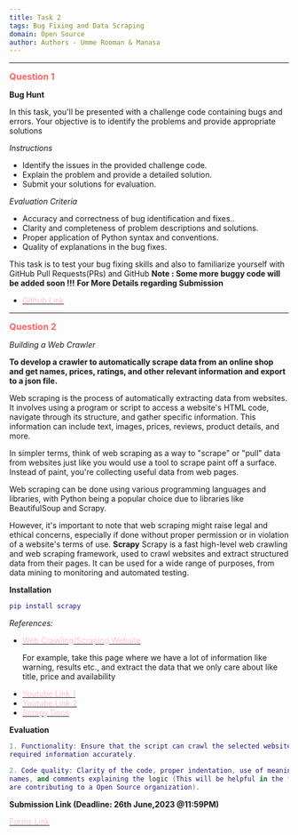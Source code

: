 ```yaml
---
title: Task 2
tags: Bug Fixing and Data Scraping
domain: Open Source
author: Authors - Umme Rooman & Manasa
---
```

<hr>

**<span style="color: #FF6363; font-size: 1rem;">Question 1</span>**

**Bug Hunt**

In this task, you'll be presented with a challenge code containing bugs and errors. Your objective is to identify the problems and provide appropriate solutions

_Instructions_
- Identify the issues in the provided challenge code.
- Explain the problem and provide a detailed solution.
- Submit your solutions for evaluation.

_Evaluation Criteria_
- Accuracy and correctness of bug identification and fixes..
- Clarity and completeness of problem descriptions and solutions.
- Proper application of Python syntax and conventions.
- Quality of explanations in the bug fixes.

This task is to test your bug fixing skills and also to familiarize yourself with GitHub Pull Requests(PRs) and GitHub
**Note : Some more buggy code will be added soon !!!** 
**For More Details regarding Submission**
- [<span style="color: #FFC0CB;">Github Link</span>](https://github.com/cognizance-amrita/OS-DOMAIN-TASK-2023)
<hr>

**<span style="color: #FF6363; font-size: 1rem;">Question 2</span>**

_Building a Web Crawler_

**To develop a crawler to automatically scrape data  from an online shop and get names, prices, ratings, and other relevant information and export to a json file.**

Web scraping is the process of automatically extracting data from websites. It involves using a program or script to access a website's HTML code, navigate through its structure, and gather specific information. This information can include text, images, prices, reviews, product details, and more.

In simpler terms, think of web scraping as a way to "scrape" or "pull" data from websites just like you would use a tool to scrape paint off a surface. Instead of paint, you're collecting useful data from web pages.

Web scraping can be done using various programming languages and libraries, with Python being a popular choice due to libraries like BeautifulSoup and Scrapy. 

However, it's important to note that web scraping might raise legal and ethical concerns, especially if done without proper permission or in violation of a website's terms of use.
**Scrapy**
Scrapy is a fast high-level web crawling and web scraping framework, used to crawl websites and extract structured data from their pages. It can be used for a wide range of purposes, from data mining to monitoring and automated testing.

**Installation**
```lua
pip install scrapy
```
_References:_
- [<span style="color: #FFC0CB;">Web Crawling/Scraping Website </span>](https://books.toscrape.com) <p>For example, take this page where we have a lot of information like warning, results etc., and extract the data that we only care about like title, price and availability</p>
- [<span style="color: #FFC0CB;">Youtube Link 1</span>](https://www.youtube.com/watch?v=m_3gjHGxIJc&t=237s)
- [<span style="color: #FFC0CB;">Youtube Link 2</span>](https://www.youtube.com/watch?v=s4jtkzHhLzY&t=86s)
- [<span style="color: #FFC0CB;">Scrapy Docs</span>](https://docs.scrapy.org)

**Evaluation**
```lua
1. Functionality: Ensure that the script can crawl the selected website and extract the
required information accurately.

2. Code quality: Clarity of the code, proper indentation, use of meaningful variable
names, and comments explaining the logic (This will be helpful in the future when you
are contributing to a Open Source organization).
```

**Submission Link (Deadline: 26th June,2023 @11:59PM)**


[<span style="color: #FFC0CB;">Forms Link</span>](https://forms.gle/guU539PnCj744mRy9) 

